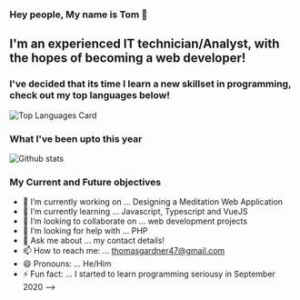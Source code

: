 ### Hey people, My name is Tom 👋


## I'm an experienced IT technician/Analyst, with the hopes of becoming a web developer!

### I've decided that its time I learn a new skillset in programming, check out my top languages below!
![Top Languages Card](https://github-readme-stats.vercel.app/api/top-langs/?username=thomasgardner4PU&layout=compact)

### What I've been upto this year
![Github stats](https://github-readme-stats.vercel.app/api?username=thomasgardner4PU&theme=highcontrast&show_icons=true&count_private=true)


### My Current and Future objectives
- 🔭 I’m currently working on ... Designing a Meditation Web Application
- 🌱 I’m currently learning ... Javascript, Typescript and VueJS
- 👯 I’m looking to collaborate on ... web development projects
- 🤔 I’m looking for help with ... PHP
- 💬 Ask me about ... my contact details!
- 📫 How to reach me: ... thomasgardner47@gmail.com
- 😄 Pronouns: ... He/Him
- ⚡ Fun fact: ... I started to learn programming seriousy in September 2020
-->
